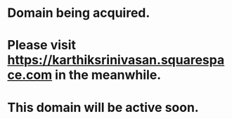 # Domain being acquired. 
# Please visit https://karthiksrinivasan.squarespace.com in the meanwhile. 
# This domain will be active soon.
